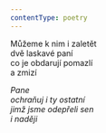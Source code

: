 ```yaml
---
contentType: poetry
---
```


<section>

Můžeme k nim i zaletět  
dvě laskavé paní  
co je obdarují pomazlí  
a zmizí

_Pane  
ochraňuj i ty ostatní  
jimž jsme odepřeli sen  
i naději_

</section>
